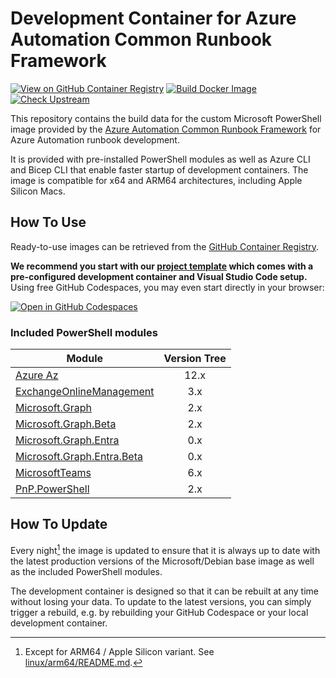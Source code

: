# Development Container for Azure Automation Common Runbook Framework

[![View on GitHub Container Registry](https://img.shields.io/badge/View%20on-GitHub%20Container%20Registry-blue?logo=github)](https://ghcr.io/workoho/azauto-common-runbook-fw)
[![Build Docker Image](https://github.com/workoho/AzAuto-Common-Runbook-FW.Docker/actions/workflows/docker.yml/badge.svg)](https://github.com/workoho/AzAuto-Common-Runbook-FW.Docker/actions/workflows/docker.yml)
[![Check Upstream](https://github.com/workoho/AzAuto-Common-Runbook-FW.Docker/actions/workflows/upstreams.yml/badge.svg)](https://github.com/workoho/AzAuto-Common-Runbook-FW.Docker/actions/workflows/upstreams.yml)

This repository contains the build data for the custom Microsoft PowerShell image provided by the [Azure Automation Common Runbook Framework](https://github.com/workoho/AzAuto-Common-Runbook-FW) for Azure Automation runbook development.

It is provided with pre-installed PowerShell modules as well as Azure CLI and Bicep CLI that enable faster startup of development containers. The image is compatible for x64 and ARM64 architectures, including Apple Silicon Macs.

## How To Use

Ready-to-use images can be retrieved from the [GitHub Container Registry](https://ghcr.io/workoho/azauto-common-runbook-fw).

**We recommend you start with our [project template](https://github.com/workoho/AzAuto-Project.tmpl) which comes with a pre-configured development container and Visual Studio Code setup.** Using free GitHub Codespaces, you may even start directly in your browser:

[![Open in GitHub Codespaces](https://github.com/codespaces/badge.svg)](https://codespaces.new/Workoho/AzAuto-Project.tmpl)

### Included PowerShell modules

| Module                           | Version Tree |
| ---------------------------------|:------------:|
| [Azure Az][1]                    |         12.x |
| [ExchangeOnlineManagement][2]    |          3.x |
| [Microsoft.Graph][3]             |          2.x |
| [Microsoft.Graph.Beta][4]        |          2.x |
| [Microsoft.Graph.Entra][5]       |          0.x |
| [Microsoft.Graph.Entra.Beta][6]  |          0.x |
| [MicrosoftTeams][7]              |          6.x |
| [PnP.PowerShell][8]              |          2.x |

[1]: https://learn.microsoft.com/en-us/powershell/azure/new-azureps-module-az
[2]: https://learn.microsoft.com/en-us/powershell/exchange/exchange-online-powershell
[3]: https://learn.microsoft.com/en-us/powershell/microsoftgraph/?view=graph-powershell-1.0
[4]: https://learn.microsoft.com/en-us/powershell/microsoftgraph/?view=graph-powershell-beta
[5]: https://learn.microsoft.com/en-gb/powershell/module/microsoft.graph.entra/?view=entra-powershell-1.0
[6]: https://learn.microsoft.com/en-gb/powershell/module/microsoft.graph.entra/?view=entra-powershell-beta
[7]: https://learn.microsoft.com/en-us/microsoftteams/teams-powershell-overview
[8]: https://pnp.github.io/powershell/

## How To Update

Every night[^1] the image is updated to ensure that it is always up to date with the latest production versions of the Microsoft/Debian base image as well as the included PowerShell modules.

The development container is designed so that it can be rebuilt at any time without losing your data. To update to the latest versions, you can simply trigger a rebuild, e.g. by rebuilding your GitHub Codespace or your local development container.



[^1]: Except for ARM64 / Apple Silicon variant. See [linux/arm64/README.md](https://github.com/workoho/AzAuto-Common-Runbook-FW.Docker/blob/main/linux/arm64/README.md).
